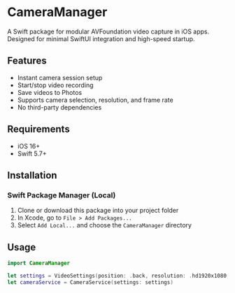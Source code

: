 # CameraManager

A Swift package for modular AVFoundation video capture in iOS apps. Designed for minimal SwiftUI integration and high-speed startup.

## Features

- Instant camera session setup
- Start/stop video recording
- Save videos to Photos
- Supports camera selection, resolution, and frame rate
- No third-party dependencies

## Requirements

- iOS 16+
- Swift 5.7+

## Installation

### Swift Package Manager (Local)

1. Clone or download this package into your project folder
2. In Xcode, go to `File > Add Packages...`
3. Select `Add Local...` and choose the `CameraManager` directory

## Usage

```swift
import CameraManager

let settings = VideoSettings(position: .back, resolution: .hd1920x1080, frameRate: 30)
let cameraService = CameraService(settings: settings)

